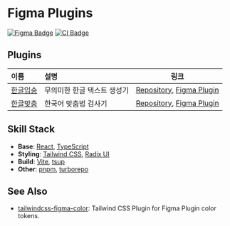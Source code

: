 # Figma Plugins

[![Figma Badge](https://img.shields.io/badge/Figma-%40sangrimlee-blueviolet?labelColor=24292E)](https://figma.com/@sangrimlee) [![CI Badge](https://github.com/sangrimlee/figma-plugins/actions/workflows/ci.yml/badge.svg)](https://github.com/sangrimlee/figma-plugins/actions?query=workflow:ci)

## Plugins

| 이름                                                                   | 설명                        | 링크                                                                                                                                    |
| :--------------------------------------------------------------------- | :-------------------------- | --------------------------------------------------------------------------------------------------------------------------------------- |
| [한글입숨](https://www.figma.com/community/plugin/1218854890608417355) | 무의미한 한글 텍스트 생성기 | [Repository](./plugins/figma-hangeul-ipsum/README.md), [Figma Plugin](https://www.figma.com/community/plugin/1218854890608417355)       |
| [한글맞춤](https://www.figma.com/community/plugin/1233034736208451985) | 한국어 맞춤법 검사기        | [Repository](./plugins/figma-hangeul-spell-check/README.md), [Figma Plugin](https://www.figma.com/community/plugin/1233034736208451985) |

## Skill Stack

- **Base**: [React](https://react.dev/), [TypeScript](https://typescriptlang.org)
- **Styling**: [Tailwind CSS](https://tailwindcss.com/), [Radix UI](https://www.radix-ui.com/)
- **Build**: [Vite](https://vitejs.dev/), [tsup](https://tsup.egoist.dev/)
- **Other**: [pnpm](https://pnpm.io), [turborepo](https://turbo.build)

## See Also

- [tailwindcss-figma-color](./packages/tailwindcss-figma-color/README.md): Tailwind CSS Plugin for Figma Plugin color tokens.
